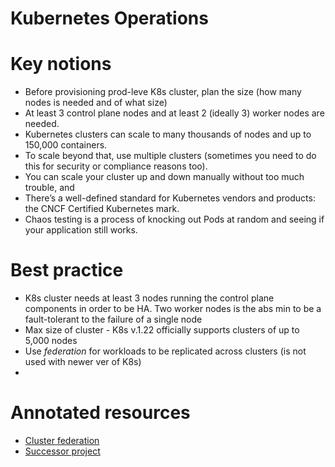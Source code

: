 # Kubernetes Operations

# Key notions

* Before provisioning prod-leve K8s cluster, plan the size (how many nodes is needed and of what size)
* At least 3 control plane nodes and at least 2 (ideally 3) worker nodes are needed. 
* Kubernetes clusters can scale to many thousands of nodes and up to 150,000 containers.
* To scale beyond that, use multiple clusters (sometimes you need to do this for security or compliance reasons too). 
* You can scale your cluster up and down manually without too much trouble, and
* There’s a well-defined standard for Kubernetes vendors and products: the CNCF Certified Kubernetes mark.
* Chaos testing is a process of knocking out Pods at random and seeing if your application still works. 

# Best practice

* K8s cluster needs at least 3 nodes running the control plane components in order to be HA.
  Two worker nodes is the abs min to be a fault-tolerant to the failure of a single node
* Max size of cluster - K8s v.1.22 officially supports clusters of up to 5,000 nodes
* Use _federation_ for workloads to be replicated across clusters (is not used with newer ver of K8s)
* 

# Annotated resources

* [Cluster federation](https://github.com/kubernetes-retired/kubefed)
* [Successor project]()